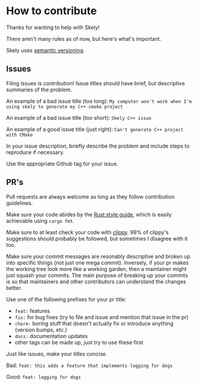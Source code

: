 # How to contribute

Thanks for wanting to help with Skely!

There aren't many rules as of now, but here's what's important.

Skely uses [semantic versioning](https://semver.org/).

## Issues

Filing issues is contribution! Issue titles should have brief, but descriptive 
summaries of the problem.

An example of a bad issue title (too long):
`My computer won't work when I'm using skely to generate my C++ cmake project`

An example of a bad issue title (too short):
`Skely C++ issue`

An example of a good issue title (just right):
`Can't generate C++ project with CMake`

In your issue description, briefly describe the problem and include steps to 
reproduce if necessary.

Use the appropriate Github tag for your issue.

## PR's

Pull requests are always welcome as long as they follow contribution guidelines.

Make sure your code abides by the [Rust style guide](https://doc.rust-lang.org/nightly/style-guide/),
which is easily achievable using `cargo fmt`.

Make sure to at least check your code with [clippy](https://github.com/rust-lang/rust-clippy).
99% of clippy's suggestions should probably be followed, but sometimes I disagree with it too.

Make sure your commit messages are resonably descriptive and broken up into specific
things (not just one mega commit). Inversely, if your pr makes the working tree 
look more like a working garden, then a maintainer might just squash your commits. 
The main purpose of breaking up your commits is so that maintainers and other 
contributors can understand the changes better.

Use one of the following prefixes for your pr title:
- `feat:` features
- `fix:` for bug fixes (try to file and issue and mention that issue in the pr)
- `chore:` boring stuff that doesn't actually fix or introduce anything (version bumps, etc.)
- `docs:` documentation updates
- other tags can be made up, just try to use these first

Just like issues, make your titles concise.

Bad:
`feat: this adds a feature that implements logging for dogs`

Good:
`feat: logging for dogs`
